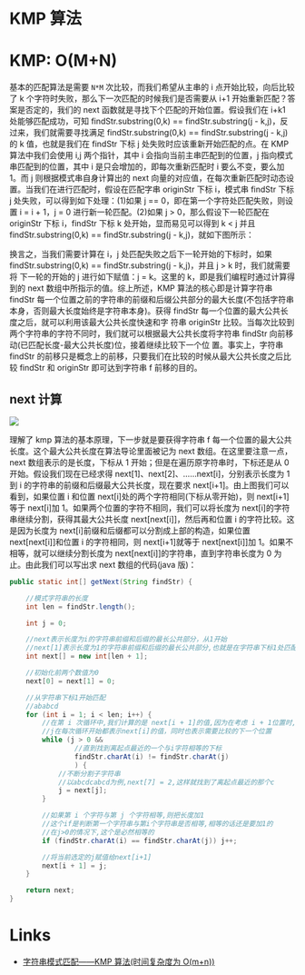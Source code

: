 # KMP 算法

# KMP: O(M+N)

基本的匹配算法是需要 `N*M` 次比较，而我们希望从主串的 i 点开始比较，向后比较了 k 个字符时失败，那么下一次匹配的时候我们是否需要从 i+1 开始重新匹配？答案是否定的，我们的 next 函数就是寻找下个匹配的开始位置。假设我们在 i+k1 处能够匹配成功，可知 findStr.substring(0,k) == findStr.substring(j - k,j)，反过来，我们就需要寻找满足 findStr.substring(0,k) == findStr.substring(j - k,j)的 k 值，也就是我们在 findStr 下标 j 处失败时应该重新开始匹配的点。在 KMP 算法中我们会使用 i,j 两个指针，其中 i 会指向当前主串匹配到的位置，j 指向模式串匹配到的位置，其中 i 是只会增加的，即每次重新匹配时 i 要么不变，要么加 1。而 j 则根据模式串自身计算出的 next 向量的对应值，在每次重新匹配时动态设置。当我们在进行匹配时，假设在匹配字串 originStr 下标 i，模式串 findStr 下标 j 处失败，可以得到如下处理：(1)如果 j == 0，即在第一个字符处匹配失败，则设置 i = i + 1，j = 0 进行新一轮匹配。(2)如果 j > 0，那么假设下一轮匹配在 originStr 下标 i，findStr 下标 k 处开始，显而易见可以得到 k < j 并且 findStr.substring(0,k) == findStr.substring(j - k,j)，就如下图所示：

换言之，当我们需要计算在 i，j 处匹配失败之后下一轮开始的下标时，如果 findStr.substring(0,k) == findStr.substring(j - k,j)，并且 j > k 时，我们就需要将 下一轮的开始的 j 进行如下赋值：j = k。这里的 k，即是我们编程时通过计算得到的 next 数组中所指示的值。综上所述，KMP 算法的核心即是计算字符串 findStr 每一个位置之前的字符串的前缀和后缀公共部分的最大长度(不包括字符串本身，否则最大长度始终是字符串本身)。获得 findStr 每一个位置的最大公共长度之后，就可以利用该最大公共长度快速和字 符串 originStr 比较。当每次比较到两个字符串的字符不同时，我们就可以根据最大公共长度将字符串 findStr 向前移动(已匹配长度-最大公共长度)位，接着继续比较下一个位 置。事实上，字符串 findStr 的前移只是概念上的前移，只要我们在比较的时候从最大公共长度之后比较 findStr 和 originStr 即可达到字符串 f 前移的目的。

## next 计算

![](http://img.blog.csdn.net/20130924000843031)

理解了 kmp 算法的基本原理，下一步就是要获得字符串 f 每一个位置的最大公共长度。这个最大公共长度在算法导论里面被记为 next 数组。在这里要注意一点，next 数组表示的是长度，下标从 1 开始；但是在遍历原字符串时，下标还是从 0 开始。假设我们现在已经求得 next[1]、next[2]、……next[i]，分别表示长度为 1 到 i 的字符串的前缀和后缀最大公共长度，现在要求 next[i+1]。由上图我们可以看到，如果位置 i 和位置 next[i]处的两个字符相同(下标从零开始)，则 next[i+1]等于 next[i]加 1。如果两个位置的字符不相同，我们可以将长度为 next[i]的字符串继续分割，获得其最大公共长度 next[next[i]]，然后再和位置 i 的字符比较。这是因为长度为 next[i]前缀和后缀都可以分割成上部的构造，如果位置 next[next[i]]和位置 i 的字符相同，则 next[i+1]就等于 next[next[i]]加 1。如果不相等，就可以继续分割长度为 next[next[i]]的字符串，直到字符串长度为 0 为止。由此我们可以写出求 next 数组的代码(java 版)：

```java
public static int[] getNext(String findStr) {

    //模式字符串的长度
    int len = findStr.length();

    int j = 0;

    //next表示长度为i的字符串前缀和后缀的最长公共部分，从1开始
    //next[1]表示长度为1的字符串前缀和后缀的最长公共部分,也就是在字符串下标1处匹配失败所需要回退到的位置
    int next[] = new int[len + 1];

    //初始化前两个数值为0
    next[0] = next[1] = 0;

    //从字符串下标1开始匹配
    //ababcd
    for (int i = 1; i < len; i++) {
        //在第 i 次循环中,我们计算的是 next[i + 1]的值,因为在考虑 i + 1位置时,需要将第 i 个字符进行考虑
        //j在每次循环开始都表示next[i]的值，同时也表示需要比较的下一个位置
        while (j > 0 &&
                //直到找到离起点最近的一个与i字符相等的下标
                findStr.charAt(i) != findStr.charAt(j)
                ) {
            //不断分割子字符串
            //以abcdcabcd为例,next[7] = 2,这样就找到了离起点最近的那个c
            j = next[j];
        }

        //如果第 i 个字符与第 j 个字符相等,则把长度加1
        //这个if是判断第一个字符串与第i个字符串是否相等,相等的话还是要加1的
        //在j>0的情况下,这个是必然相等的
        if (findStr.charAt(i) == findStr.charAt(j)) j++;

        //将当前选定的j赋值给next[i+1]
        next[i + 1] = j;
    }

    return next;
}
```

# Links

- [字符串模式匹配——KMP 算法(时间复杂度为 O(m+n))](http://blog.sina.com.cn/s/blog_70bab9230101g0qv.html)
